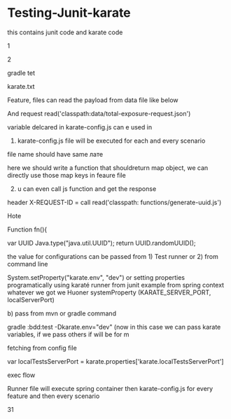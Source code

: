 # Testing-Junit-karate
this contains junit code and karate code




1

2

gradle tet

karate.txt

Feature, files can read the payload from data file like below

And request read('classpath:data/total-exposure-request.json')

variable delcared in karate-config.js can e used in

1) karate-config.js file will be executed for each and every scenario

file name should have same лате

here we should write a function that shouldreturn map object, we can directly use those map keys in feaure file

2) u can even call js function and get the response

header X-REQUEST-ID = call read('classpath: functions/generate-uuid.js')

Hote

Function fn(){

var UUID Java.type("java.util.UUID"); return UUID.randomUUID();

the value for configurations can be passed from 1) Test runner or 2) from command line

System.setProperty("karate.env", "dev") or setting properties programatically using karaté runner from junit example from spring context whatever we got we Huoner systemProperty (KARATE_SERVER_PORT, localServerPort)

b) pass from mvn or gradle command

gradle :bdd:test -Dkarate.env="dev" (now in this case we can pass karate variables, if we pass others if will be for m

fetching from config file

var localTestsServerPort = karate.properties['karate.localTestsServerPort']

exec flow

Runner file will execute spring container then  karate-config.js for every feature and then every scenario

31